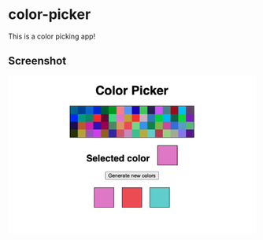 # color-picker

This is a color picking app!

<h2> Screenshot </h2>
<p align='center'>
<img src="https://github.com/laurakelly1/color-picker/blob/main/src/images/Screen%20Shot%202022-06-10%20at%2011.19.12%20am.png?raw=true">
</p>
